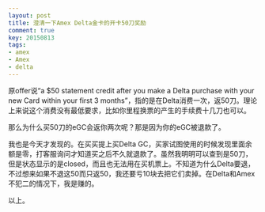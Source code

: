 ```yaml
---
layout: post
title: 澄清一下Amex Delta金卡的开卡50刀奖励
comment: true
key: 20150813
tags:
- amex
- Amex
- delta
---
```


原offer说“a $50 statement credit after you make a Delta purchase with your new Card within your first 3 months”，指的是在Delta消费一次，返50刀。理论上来说这个消费没有最低要求，比如你里程换票的产生的手续费十几刀也可以。

那么为什么买50刀的eGC会返你两次呢？那是因为你的eGC被退款了。

我也是今天才发现的。在买买提上买Delta GC，买家试图使用的时候发现里面余额是零，打客服询问才知道买之后不久就退款了。虽然我明明可以查到是50刀，但是状态显示的是closed，而且也无法用在买机票上。不知道为什么Delta要退，不过想来如果不退这50而只返50，我还要亏10块去把它们卖掉。在Delta和Amex不犯二的情况下，我是赚的。

以上。